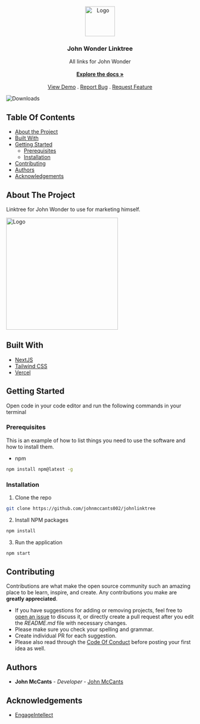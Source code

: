 <br/>
<p align="center">
  <a href="https://github.com/johnmccants002/johnlinktree">
    <img src="https://i.imgur.com/SncTeghm.png" alt="Logo" width="80" height="80">
  </a>

  <h3 align="center">John Wonder Linktree</h3>

  <p align="center">
    All links for John Wonder
    <br/>
    <br/>
    <a href="https://github.com/johnmccants002/johnlinktree"><strong>Explore the docs »</strong></a>
    <br/>
    <br/>
    <a href="https://github.com/johnmccants002/johnlinktree">View Demo</a>
    .
    <a href="https://github.com/johnmccants002/johnlinktree/issues">Report Bug</a>
    .
    <a href="https://github.com/johnmccants002/johnlinktree/issues">Request Feature</a>
  </p>
</p>

![Downloads](https://img.shields.io/github/downloads/johnmccants002/johnlinktree/total)

## Table Of Contents

- [About the Project](#about-the-project)
- [Built With](#built-with)
- [Getting Started](#getting-started)
  - [Prerequisites](#prerequisites)
  - [Installation](#installation)
- [Contributing](#contributing)
- [Authors](#authors)
- [Acknowledgements](#acknowledgements)

## About The Project

Linktree for John Wonder to use for marketing himself.

<img src="https://i.imgur.com/6L9U65tm.png" alt="Logo" width="300" >

## Built With

- [NextJS](https://nextjs.org/)
- [Tailwind CSS](https://tailwindui.com/)
- [Vercel](https://vercel.com/)

## Getting Started

Open code in your code editor and run the following commands in your terminal

### Prerequisites

This is an example of how to list things you need to use the software and how to install them.

- npm

```sh
npm install npm@latest -g
```

### Installation

1. Clone the repo

```sh
git clone https://github.com/johnmccants002/johnlinktree
```

2. Install NPM packages

```sh
npm install
```

3. Run the application

```sh
npm start
```

## Contributing

Contributions are what make the open source community such an amazing place to be learn, inspire, and create. Any contributions you make are **greatly appreciated**.

- If you have suggestions for adding or removing projects, feel free to [open an issue](https://github.com/johnmccants002/johnlinktree/issues/new) to discuss it, or directly create a pull request after you edit the _README.md_ file with necessary changes.
- Please make sure you check your spelling and grammar.
- Create individual PR for each suggestion.
- Please also read through the [Code Of Conduct](https://github.com/johnmccants002/johnlinktree/blob/main/CODE_OF_CONDUCT.md) before posting your first idea as well.

## Authors

- **John McCants** - _Developer_ - [John McCants](https://github.com/johnmccants002/)

## Acknowledgements

- [EngageIntellect](https://github.com/engageintellect/linktreez)
